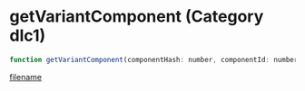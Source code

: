 # getVariantComponent (Category dlc1)

```js
function getVariantComponent(componentHash: number, componentId: number, p2: intPtr, p3: intPtr, p4: intPtr): Array
```

[filename](getVariantComponent_m.md ':include')